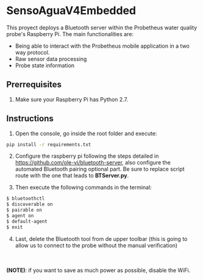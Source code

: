 # SensoAguaV4Embedded
This proyect deploys a Bluetooth server within the Probetheus water quality probe's Raspberry Pi. The main functionalities are: 
* Being able to interact with the Probetheus mobile application in a two way protocol.
* Raw sensor data processing
* Probe state information
## Prerrequisites
1. Make sure your Raspberry Pi has Python 2.7.
## Instructions
1. Open the console, go inside the root folder and execute:
```bash
pip install -r requirements.txt
```
2. Configure the raspberry pi following the steps detailed in https://github.com/ole-vi/bluetooth-server, also configure the automated Bluetooth pairing optional part. Be sure to replace script route with the one that leads to **BTServer.py**.

3. Then execute the following commands in the terminal:
```bash
$ bluetoothctl 
$ discoverable on
$ pairable on
$ agent on
$ default-agent
$ exit
```

4. Last, delete the Bluetooth tool from de upper toolbar (this is going to allow us to connect to the probe without the manual verification)

</br></br>
**(NOTE)**: if you want to save as much power as possible, disable the WiFi.

